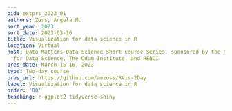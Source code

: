 ```yaml
---
pid: extprs_2023_01
authors: Zoss, Angela M.
sort_year: 2023
sort_date: 2023-03-16
title: Visualization for data science in R
location: Virtual
host: Data Matters Data Science Short Course Series, sponsored by the National Consortium
  for Data Science, The Odum Institute, and RENCI
pres_date: March 15-16, 2023
type: Two-day course
pres_url: https://github.com/amzoss/RVis-2Day
label: Visualization for data science in R
order: '00'
teaching: r-ggplot2-tidyverse-shiny
---
```

